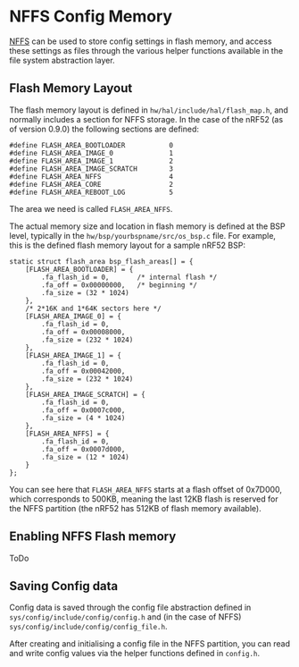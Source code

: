 # NFFS Config Memory

[NFFS](https://mynewt.incubator.apache.org/develop/os/modules/fs/nffs/nffs/) can
be used to store config settings in flash memory, and access these settings as
files through the various helper functions available in the file system
abstraction layer.

## Flash Memory Layout

The flash memory layout is defined in `hw/hal/include/hal/flash_map.h`, and
normally includes a section for NFFS storage. In the case of the nRF52 (as of
version 0.9.0) the following sections are defined:

```
#define FLASH_AREA_BOOTLOADER           0
#define FLASH_AREA_IMAGE_0              1
#define FLASH_AREA_IMAGE_1              2
#define FLASH_AREA_IMAGE_SCRATCH        3
#define FLASH_AREA_NFFS                 4
#define FLASH_AREA_CORE                 2
#define FLASH_AREA_REBOOT_LOG           5
```

The area we need is called `FLASH_AREA_NFFS`.

The actual memory size and location in flash memory is defined at the BSP level,
typically in the `hw/bsp/yourbspname/src/os_bsp.c` file. For example, this is
the defined flash memory layout for a sample nRF52 BSP:

```
static struct flash_area bsp_flash_areas[] = {
    [FLASH_AREA_BOOTLOADER] = {
        .fa_flash_id = 0,       /* internal flash */
        .fa_off = 0x00000000,   /* beginning */
        .fa_size = (32 * 1024)
    },
    /* 2*16K and 1*64K sectors here */
    [FLASH_AREA_IMAGE_0] = {
        .fa_flash_id = 0,
        .fa_off = 0x00008000,
        .fa_size = (232 * 1024)
    },
    [FLASH_AREA_IMAGE_1] = {
        .fa_flash_id = 0,
        .fa_off = 0x00042000,
        .fa_size = (232 * 1024)
    },
    [FLASH_AREA_IMAGE_SCRATCH] = {
        .fa_flash_id = 0,
        .fa_off = 0x0007c000,
        .fa_size = (4 * 1024)
    },
    [FLASH_AREA_NFFS] = {
        .fa_flash_id = 0,
        .fa_off = 0x0007d000,
        .fa_size = (12 * 1024)
    }
};
```

You can see here that `FLASH_AREA_NFFS` starts at a flash offset of 0x7D000,
which corresponds to 500KB, meaning the last 12KB flash is reserved for the
NFFS partition (the nRF52 has 512KB of flash memory available).

## Enabling NFFS Flash memory

ToDo

## Saving Config data

Config data is saved through the config file abstraction defined in
`sys/config/include/config/config.h` and (in the case of NFFS)
`sys/config/include/config/config_file.h`.

After creating and initialising a config file in the NFFS partition, you can
read and write config values via the helper functions defined in `config.h`.
